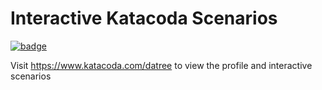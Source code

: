 # Interactive Katacoda Scenarios

[![badge](http://shields.katacoda.com/katacoda/datree/count.svg)](https://www.katacoda.com/datree "Get your profile on Katacoda.com")

Visit <https://www.katacoda.com/datree> to view the profile and interactive scenarios

